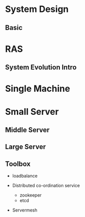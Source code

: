 # System Design

## Basic

# RAS

## System Evolution Intro

# Single Machine

# Small Server

## Middle Server

## Large Server
## Toolbox

* loadbalance

* Distributed co-ordination service
  - zookeeper
  - etcd
  
* Servermesh
  
